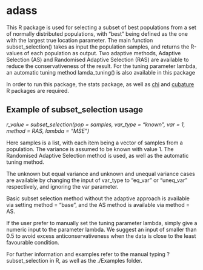 # adass
This R package is used for selecting a subset of best populations from a set of normally distributed populations, with “best” being defined as the one with the largest true location parameter. The main function subset_selection() takes as input the population samples, and returns the R-values of each population as output. Two adaptive methods, Adaptive Selection (AS) and Randomised Adaptive Selection (RAS) are available to reduce the conservativeness of the result. For the tuning parameter lambda, an automatic tuning method lamda_tuning() is also available in this package

In order to run this package, the stats package, as well as [chi](https://github.com/dkahle/chi) and [cubature](https://github.com/bnaras/cubature) R packages are required.

## Example of subset_selection usage

_r_value = subset_selection(pop = samples, var_type = “known”, var = 1, method = RAS, lambda = “MSE”)_

Here samples is a list, with each item being a vector of samples from a population. The variance is assumed to be known with value 1. The Randomised Adaptive Selection method is used, as well as the automatic tuning method.

The unknown but equal variance and unknown and unequal variance cases are available by changing the input of var_type to “eq_var” or “uneq_var” respectively, and ignoring the var parameter.

Basic subset selection method without the adaptive approach is available via setting method = “base”, and the AS method is available via method = AS.

If the user prefer to manually set the tuning parameter lambda, simply give a numeric input to the parameter lambda. We suggest an input of smaller than 0.5 to avoid excess anticonservativeness when the data is close to the least favourable condition.

For further information and examples refer to the manual typing ?subset_selection in R, as well as the ./Examples folder.


